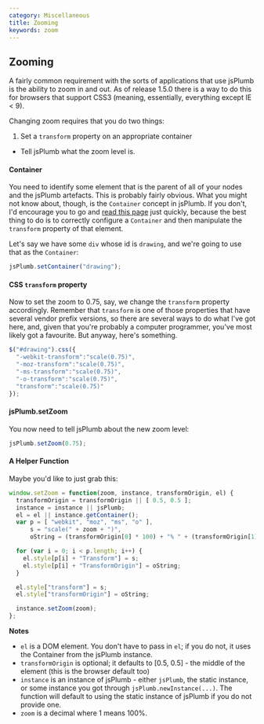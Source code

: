 ```yaml
---
category: Miscellaneous
title: Zooming
keywords: zoom
---
```


## Zooming

A fairly common requirement with the sorts of applications that use jsPlumb is the ability to zoom in and out.  As of release 1.5.0 there is a way to do this for browsers that support CSS3 (meaning, essentially, everything except IE < 9).

Changing zoom requires that you do two things:

1. Set a `transform` property on an appropriate container
- Tell jsPlumb what the zoom level is.

#### Container

You need to identify some element that is the parent of all of your nodes and the jsPlumb artefacts. This is probably fairly obvious. What you might not know about, though, is the `Container` concept in jsPlumb.  If you don't, I'd encourage you to go and [read this page](home#container) just quickly, because the best thing to do is to correctly configure a `Container` and then manipulate the `transform` property of that element.

Let's say we have some `div` whose id is `drawing`, and we're going to use that as the `Container`:

```javascript
jsPlumb.setContainer("drawing");
```
    
#### CSS `transform` property    
    
Now to set the zoom to 0.75, say, we change the `transform` property accordingly. Remember that `transform` is one of those properties that have several vendor prefix versions, so there are several ways to do what I've got here, and, given that you're probably a computer programmer, you've most likely got a favourite.  But anyway, here's something.

```javascript
$("#drawing").css({
  "-webkit-transform":"scale(0.75)",
  "-moz-transform":"scale(0.75)",
  "-ms-transform":"scale(0.75)",
  "-o-transform":"scale(0.75)",
  "transform":"scale(0.75)"
});
```
    
#### jsPlumb.setZoom

You now need to tell jsPlumb about the new zoom level:

```javascript
jsPlumb.setZoom(0.75);
```
    
#### A Helper Function

Maybe you'd like to just grab this:

```javascript
window.setZoom = function(zoom, instance, transformOrigin, el) {
  transformOrigin = transformOrigin || [ 0.5, 0.5 ];
  instance = instance || jsPlumb;
  el = el || instance.getContainer();
  var p = [ "webkit", "moz", "ms", "o" ],
      s = "scale(" + zoom + ")",
      oString = (transformOrigin[0] * 100) + "% " + (transformOrigin[1] * 100) + "%";

  for (var i = 0; i < p.length; i++) {
    el.style[p[i] + "Transform"] = s;
    el.style[p[i] + "TransformOrigin"] = oString;
  }

  el.style["transform"] = s;
  el.style["transformOrigin"] = oString;

  instance.setZoom(zoom);    
};
```

**Notes**

- `el` is a DOM element. You don't have to pass in `el`; if you do not, it uses the Container from the jsPlumb instance. 
- `transformOrigin` is optional; it defaults to [0.5, 0.5] - the middle of the element (this is the browser default too)
- `instance` is an instance of jsPlumb - either `jsPlumb`, the static instance, or some instance you got through 
`jsPlumb.newInstance(...)`. The function will default to using the static instance of jsPlumb if you do not provide one.
- `zoom` is a decimal where 1 means 100%.
